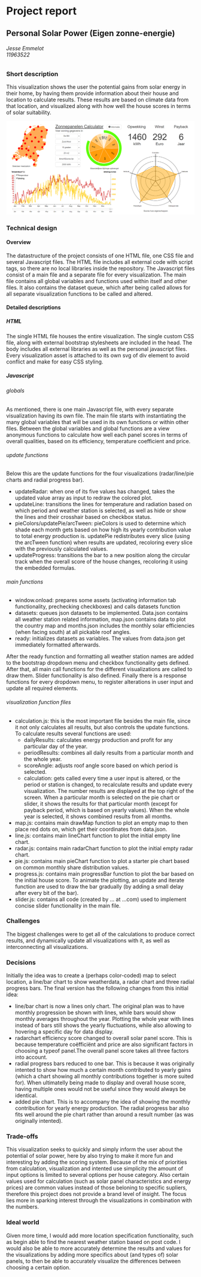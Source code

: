 # Project report
## Personal Solar Power (Eigen zonne-energie)
###### Jesse Emmelot <br> 11963522

### Short description
This visualization shows the user the potential gains from solar energy in their home, by having them provide information about their house and location to calculate results. These results are based on climate data from that location, and visualized along with how well the house scores in terms of solar suitability.

![](doc/final_visualization.png)

### Technical design
#### Overview
The datastructure of the project consists of one HTML file, one CSS file and several Javascript files. The HTML file includes all external code with script tags, so there are no local libraries inside the repository.  The Javascript files consist of a main file and a separate file for every visualization. The main file contains all global variables  and functions used within itself and other files. It also contains the dataset queue, which after being called allows for all separate visualization functions to be called and altered.

#### Detailed descriptions
##### HTML
The single HTML file houses the entire visualization. The single custom CSS file, along with external bootstrap stylesheets are included in the head. The body includes all external libraries as well as the personal javascript files. Every visualization asset is attached to its own svg of div element to avoid conflict and make for easy CSS styling.

##### Javascript
###### globals
As mentioned, there is one main Javascript file, with every separate visualization having its own file. The main file starts with instantiating the many global variables that will be used in its own functions or within other files. Between the global variables and global functions are a view anonymous functions to calculate how well each panel scores in terms of overall qualities, based on its efficiency, temperature coefficient and price.

###### update functions
Below this are the update functions for the four visualizations (radar/line/pie charts and radial progress bar).
- updateRadar: when one of its five values has changed, takes the updated value array as input to redraw the colored plot.
- updateLine: transitions the lines for temperature and radiation based on which period and weather station is selected, as well as hide or show the lines and their crosshair based on checkbox status.
- pieColors/updatePie/arcTween: pieColors is used to determine which shade each month gets based on how high its yearly contribution value  to total energy production is. updatePie redistributes every slice (using the arcTween function) when results are updated, recoloring every slice with the previously calculated values.
- updateProgress: transitions the bar to a new position along the circular track when the overall score of the house changes, recoloring it using the embedded formulas.

###### main functions
- window.onload: prepares some assets (activating information tab functionality, prechecking checkboxes) and calls datasets function
- datasets: queues json datasets to be implemented. Data.json contains all weather station related information, map.json contains data to plot the country map and months.json includes the monthly solar efficiencies (when facing south) at all pickable roof angles.
- ready: initializes datasets as variables. The values from data.json get immediately formatted afterwards.

After the ready function and formatting all weather station names are added to the bootstrap dropdown menu and checkbox functionality gets defined.  After that, all main call functions for the different visualizations are called to draw them. Slider functionality is also defined. Finally there is a response functions for every dropdown menu, to register alterations in user input and update all required elements.

###### visualization function files
- calculation.js: this is the most important file besides the main file, since it not only calculates all results, but also controls the update functions. To calculate results several functions are used:
  - dailyResults: calculates energy production and profit for any particular day of the year.
  - periodResults: combines all daily results from a particular month and the whole year.
  - scoreAngle: adjusts roof angle score based on which period is selected.
  - calculation: gets called every time a user input is altered, or the period or station is changed, to recalculate results and update every visualization. The number results are displayed at the top right of the screen. When a particular month is selected on the pie chart or slider, it shows the results for that particular month (except for payback period, which is based on yearly values). When the whole year is selected, it shows combined results from all months.
- map.js: contains main drawMap function to plot an empty map  to then place red dots on, which get their coordinates from data.json.
- line.js: contains main lineChart function to plot the initial empty line chart.
- radar.js: contains main radarChart function to plot the initial empty radar chart.
- pie.js: contains main pieChart function to plot a starter pie chart based on common monthly share distribution values.
- progress.js: contains main progressBar function to plot the bar based on the initial house score. To animate the plotting, an update and iterate function are used to draw the bar gradually (by adding a small delay after every bit of the bar). 
- slider.js: contains all code (created by … at …com) used to implement concise slider functionality in the main file.

### Challenges
The biggest challenges were to get all of the calculations to produce correct results, and dynamically update all visualizations with it, as well as interconnecting all visualizations.

### Decisions
Initially the idea was to create a (perhaps color-coded) map to select location, a line/bar chart to show weatherdata, a radar chart and three radial progress bars. The final version has the following changes from this initial idea:
- line/bar chart is now a lines only chart. The original plan was to have monthly progression be shown with lines, while bars would show monthly averages throughout the year. Plotting the whole year with lines instead of bars still shows the yearly fluctuations, while also allowing to hovering a specific day for data display.
- radarchart efficiency score changed to overall solar panel score. This is because temperature coëfficiënt and price are also significant factors in choosing a typeof panel.The overall panel score takes all three factors into account.
- radial progress bars reduced to one bar. This is because it was originally intented to show how much a certain month contributed to yearly gains (which a chart showing all monthly contributions together is more suited for). When ultimatelly being made to display and overall house score, having multiple ones would not be useful since they would always be identical.
- added pie chart. This is to accompany the idea of showing the monthly contribution for yearly energy production. The radial progress bar also fits well around the pie chart rather than around a result number (as was originally intented).

### Trade-offs
This visualization seeks to quickly and simply inform the user about the potential of solar power, here by also trying to make it more fun and interesting by adding the scoring system. Because of the mix of priorities from calculation, visualization and intented use simplicity the amount of input options is limited to several options per house category. Also certain values used for calculation (such as solar panel characteristics and energy prices) are common values instead of those beloning to specific supliers, therefore this project does not provide a brand level of insight. The focus lies more in sparking interest through the visualizations in combination with the numbers. 

### Ideal world
Given more time, I would add more location specification functionality, such as begin able to find the nearest weather station based on post code. I would also be able to more accurately determine the results and values for the visualizations by adding more specifics about (and types of) solar panels, to then be able to accurately visualize the differences between choosing a certain option. 
